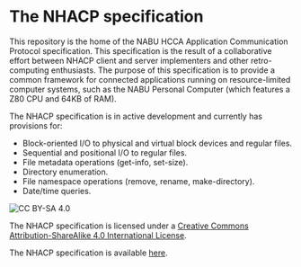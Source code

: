 # The NHACP specification

This repository is the home of the NABU HCCA Application Communication
Protocol specification.  This specification is the result of a collaborative
effort between NHACP client and server implementers and other
retro-computing enthusiasts.  The purpose of this specification is to provide a
common framework for connected applications running on resource-limited
computer systems, such as the NABU Personal Computer (which features a
Z80 CPU and 64KB of RAM).

The NHACP specification is in active development and currently has provisions
for:
* Block-oriented I/O to physical and virtual block devices and regular files.
* Sequential and positional I/O to regular files.
* File metadata operations (get-info, set-size).
* Directory enumeration.
* File namespace operations (remove, rename, make-directory).
* Date/time queries.

![CC BY-SA 4.0](https://i.creativecommons.org/l/by-sa/4.0/88x31.png)

The NHACP specification is licensed under a
[Creative Commons Attribution-ShareAlike 4.0 International License](https://creativecommons.org/licenses/by-sa/4.0/).

The NHACP specification is available [here](nhacp-specification.md).
